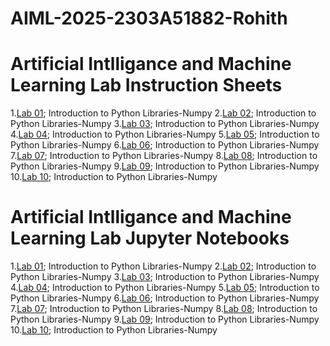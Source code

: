 # AIML-2025-2303A51882-Rohith
# Artificial Intlligance and Machine Learning Lab Instruction Sheets
1.[Lab 01](); Introduction to Python Libraries-Numpy
2.[Lab 02](); Introduction to Python Libraries-Numpy
3.[Lab 03](); Introduction to Python Libraries-Numpy
4.[Lab 04](); Introduction to Python Libraries-Numpy
5.[Lab 05](); Introduction to Python Libraries-Numpy
6.[Lab 06](); Introduction to Python Libraries-Numpy
7.[Lab 07](); Introduction to Python Libraries-Numpy
8.[Lab 08](); Introduction to Python Libraries-Numpy
9.[Lab 09](); Introduction to Python Libraries-Numpy
10.[Lab 10](); Introduction to Python Libraries-Numpy

# Artificial Intlligance and Machine Learning Lab Jupyter Notebooks
1.[Lab 01](); Introduction to Python Libraries-Numpy
2.[Lab 02](); Introduction to Python Libraries-Numpy
3.[Lab 03](); Introduction to Python Libraries-Numpy
4.[Lab 04](); Introduction to Python Libraries-Numpy
5.[Lab 05](); Introduction to Python Libraries-Numpy
6.[Lab 06](); Introduction to Python Libraries-Numpy
7.[Lab 07](); Introduction to Python Libraries-Numpy
8.[Lab 08](); Introduction to Python Libraries-Numpy
9.[Lab 09](); Introduction to Python Libraries-Numpy
10.[Lab 10](); Introduction to Python Libraries-Numpy
